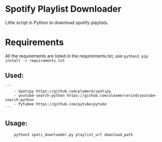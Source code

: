 # Spotify Playlist Downloader

Little script in Python to download spotify playlists.

# Requirements

All the requirements are listed in the requirements.txt, use `python3 pip install -r requirements.txt`

## Used:
	```
		- Spotipy https://github.com/plamere/spotipy
		- youtube-search-python https://github.com/alexmercerind/youtube-search-python
		- Pytubee https://github.com/pytube/pytube
	```
	

## Usage:

```
	python3 spoti_downloader.py playlist_url download_path

```
